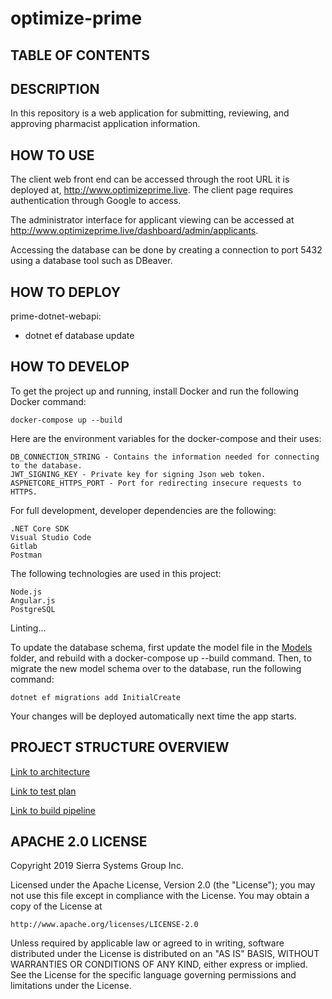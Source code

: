 # optimize-prime

## TABLE OF CONTENTS


## DESCRIPTION
In this repository is a web application for submitting, reviewing, 
and approving pharmacist application information.

## HOW TO USE

The client web front end can be accessed through the root URL it is 
deployed at, http://www.optimizeprime.live. The client page
requires authentication through Google to access. 

The administrator interface for applicant viewing can be accessed at 
http://www.optimizeprime.live/dashboard/admin/applicants. 

Accessing the database can be done by creating a connection to port 
5432 using a database tool such as DBeaver.

## HOW TO DEPLOY

prime-dotnet-webapi:

- dotnet ef database update


## HOW TO DEVELOP

To get the project up and running, install Docker and run the following
Docker command:

	docker-compose up --build
	
Here are the environment variables for the docker-compose and their uses:

	DB_CONNECTION_STRING - Contains the information needed for connecting to the database.
	JWT_SIGNING_KEY - Private key for signing Json web token.
	ASPNETCORE_HTTPS_PORT - Port for redirecting insecure requests to HTTPS.
	
For full development, developer dependencies are the following:

	.NET Core SDK
	Visual Studio Code
	Gitlab
	Postman

The following technologies are used in this project:
	
	Node.js
	Angular.js
	PostgreSQL
	
Linting...

To update the database schema, first update the model file in the
[Models](prime-dotnet-webapi/Models) folder, and rebuild with a docker-compose up --build
command. Then, to migrate the new model schema over to the database, run the
following command:

	dotnet ef migrations add InitialCreate
	
Your changes will be deployed automatically next time the app starts.

## PROJECT STRUCTURE OVERVIEW

[Link to architecture](documentation/Architecture.md)

[Link to test plan](documentation/TestPlan.md)

[Link to build pipeline](documentation/BuildPipeline.md)

## APACHE 2.0 LICENSE

Copyright 2019 Sierra Systems Group Inc.

Licensed under the Apache License, Version 2.0 (the "License");
you may not use this file except in compliance with the License.
You may obtain a copy of the License at

    http://www.apache.org/licenses/LICENSE-2.0

Unless required by applicable law or agreed to in writing, software
distributed under the License is distributed on an "AS IS" BASIS,
WITHOUT WARRANTIES OR CONDITIONS OF ANY KIND, either express or implied.
See the License for the specific language governing permissions and
limitations under the License.